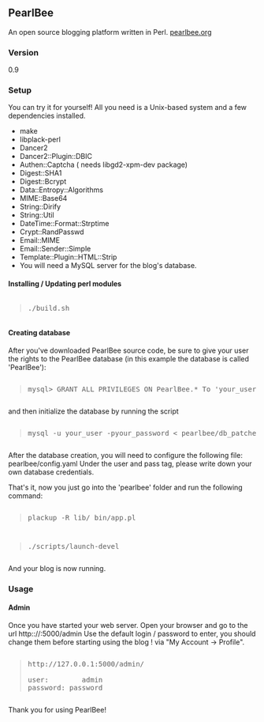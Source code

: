 <h2>PearlBee</h2>
An open source blogging platform written in Perl. <a href="http://pearlbee.org/">pearlbee.org</a>
<h3>Version</h3>
0.9
<h3>Setup</h3>
You can try it for yourself! All you need is a Unix-based system and a few dependencies installed.

<ul>
<li>make</li>
<li>libplack-perl</li>
<li>Dancer2</li>
<li>Dancer2::Plugin::DBIC</li>
<li>Authen::Captcha ( needs libgd2-xpm-dev package)</li>
<li>Digest::SHA1</li>
<li>Digest::Bcrypt</li>
<li>Data::Entropy::Algorithms</li>
<li>MIME::Base64</li>
<li>String::Dirify</li>
<li>String::Util</li>
<li>DateTime::Format::Strptime</li>
<li>Crypt::RandPasswd</li>
<li>Email::MIME</li>
<li>Email::Sender::Simple</li>
<li>Template::Plugin::HTML::Strip</li>
<li>
You will need a MySQL server for the blog's database.</li></ul>

<h4>Installing / Updating perl modules</h4>
<pre><blockquote>./build.sh</blockquote></pre>

<h4>Creating database</h4>
After you've downloaded PearlBee source code, be sure to give your user the rights to the PearlBee database (in this example the database is called 'PearlBee'): 

<pre><blockquote>mysql> GRANT ALL PRIVILEGES ON PearlBee.* To 'your_user'@'localhost' IDENTIFIED BY 'yourPassWord';<blockquote></pre>
and then initialize the database by running the script
<pre><blockquote>mysql -u your_user -pyour_password &lt; pearlbee/db_patches/create_tables.sql</blockquote></pre>

After the database creation, you will need to configure the following file: pearlbee/config.yaml
Under the user and pass tag, please write down your own database credentials.
<p>
That's it, now you just go into the 'pearlbee' folder and run the following command:  

<pre><blockquote>plackup -R lib/ bin/app.pl</p></blockquote></pre>
<pre><blockquote>./scripts/launch-devel</p></blockquote></pre>

And your blog is now running. 

<h3>Usage</h3>

<h4>Admin</h4>
Once you have started your web server.
Open your browser and go to the url http:://<YOUR_IP>:5000/admin
Use the default login / password to enter, you should change them before starting using the blog !
via "My Account -> Profile".

<pre><blockquote>http://127.0.0.1:5000/admin/

user:        admin
password: password
</blockquote></pre>


Thank you for using PearlBee!

